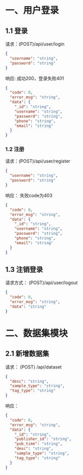 # 一、用户登录
## 1.1 登录
请求：(POST)/api/user/login
```json
{
  "username": "string",
  "password": "string"
}
```
响应:
成功200，登录失败401
```json
{
  "code": 0,
  "error_msg": "string",
  "data": {
    "_id": "string",
    "username": "string",
    "password": "string",
    "phone": "string",
    "email": "string"
  }
}
```
### 1.2 注册
请求：(POST)/api/user/register
```json
{
  "username": "string",
  "password": "string"
}
```
响应：
失败code为403
```json
{
  "code": 0,
  "error_msg": "string",
  "data": {
    "_id": "string",
    "username": "string",
    "password": "string",
    "phone": "string",
    "email": "string"
  }
}
```
## 1.3 注销登录
请求方式：
(POST)/api/user/logout
```json
{
  "code": 0,
  "error_msg": "string",
  "data": "string"
}

```
# 二、数据集模块
## 2.1 新增数据集
请求：
(POST) /api/dataset
```json
{
  "desc": "string",
  "sample_type": "string",
  "tag_type": "string"
}
```
响应：
```json
{
  "code": 0,
  "error_msg": "string",
  "data": {
    "_id": "string",
    "publisher_id": "string",
    "pub_time": "string",
    "desc": "string",
    "sample_type": "string",
    "tag_type": "string"
  }
}
```
